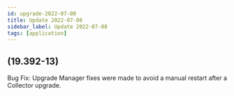 ```yaml
---
id: upgrade-2022-07-08
title: Update 2022-07-08
sidebar_label: Update 2022-07-08
tags: [application]
---
```


## (19.392-13) 

Bug Fix: Upgrade Manager fixes were made to avoid a manual restart after a Collector upgrade.  
